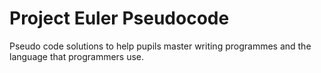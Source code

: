 # Project Euler Pseudocode
Pseudo code solutions to help pupils master writing programmes and the language that programmers use.
